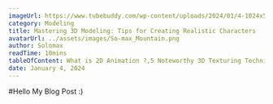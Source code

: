 ```yaml
---
imageUrl: https://www.tubebuddy.com/wp-content/uploads/2024/01/4-1024x576.jpg
category: Modeling
title: Mastering 3D Modeling: Tips for Creating Realistic Characters
avatarUrl: ../assets/images/So-max_Mountain.png
author: Solomax
readTime: 10mins
tableOfContent: What is 2D Animation ?,5 Noteworthy 3D Texturing Techniques , Wrapping Up
date: January 4, 2024
---
```


#Hello My Blog Post :)
